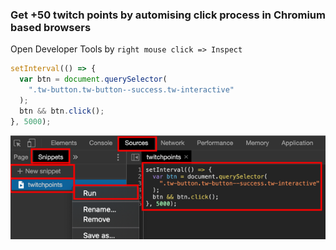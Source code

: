 ### Get +50 twitch points by automising click process in Chromium based browsers

Open Developer Tools by ```right mouse click => Inspect```

```Javascript
setInterval(() => {
  var btn = document.querySelector(
    ".tw-button.tw-button--success.tw-interactive"
  );
  btn && btn.click();
}, 5000);
```

![](snippet.png)
